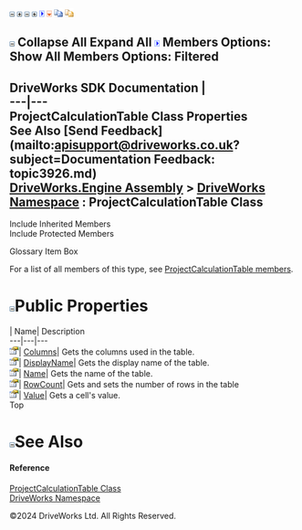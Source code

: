 ![](dotnetimages/collapse.gif) ![](dotnetimages/expand.gif) ![](dotnetimages/collapse.gif) ![](dotnetimages/expand.gif) ![](dotnetimages/drpdown.gif) ![](dotnetimages/drpdown_orange.gif) ![](dotnetimages/copycode.gif) ![](dotnetimages/copycodeHighlight.gif)

![](dotnetimages/collapse.gif) Collapse All Expand All ![](dotnetimages/drpdown.gif) Members Options: Show All  Members Options: Filtered   
---  
DriveWorks SDK Documentation  |   
---|---  
ProjectCalculationTable Class Properties   
See Also [Send Feedback](mailto:apisupport@driveworks.co.uk?subject=Documentation Feedback: topic3926.md)  
[DriveWorks.Engine Assembly](topic2156.md) > [DriveWorks Namespace](topic2159.md) : ProjectCalculationTable Class  
---  
  
Include Inherited Members    
Include Protected Members    


Glossary Item Box

For a list of all members of this type, see [ProjectCalculationTable members](topic3927.md).

# ![](dotnetimages/collapse.gif)Public Properties

| Name| Description  
---|---|---  
![Public Property](dotnetimages/publicProperty.gif)| [Columns](topic3937.md)| Gets the columns used in the table.   
![Public Property](dotnetimages/publicProperty.gif)| [DisplayName](topic3938.md)| Gets the display name of the table.   
![Public Property](dotnetimages/publicProperty.gif)| [Name](topic3939.md)| Gets the name of the table.   
![Public Property](dotnetimages/publicProperty.gif)| [RowCount](topic3940.md)| Gets and sets the number of rows in the table   
![Public Property](dotnetimages/publicProperty.gif)| [Value](topic3941.md)| Gets a cell's value.   
Top

# ![](dotnetimages/collapse.gif)See Also

#### Reference

[ProjectCalculationTable Class](topic3926.md)   
[DriveWorks Namespace](topic2159.md)

©2024 DriveWorks Ltd. All Rights Reserved.
